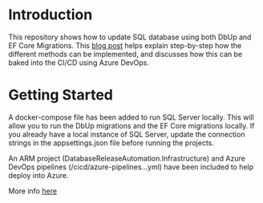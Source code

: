 # Introduction 
This repository shows how to update SQL database using both DbUp and EF Core Migrations. This [blog post](https://joeblogs.technology/2020/05/techniques-for-automating-sql-database-releases-using-azure-devops/) helps explain step-by-step how the different methods can be implemented, and discusses how this can be baked into the CI/CD using Azure DevOps. 

# Getting Started
A docker-compose file has been added to run SQL Server locally. This will allow you to run the DbUp migrations and the EF Core migrations locally. If you already have a local instance of SQL Server, update the connection strings in the appsettings.json file before running the projects.

An ARM project (DatabaseReleaseAutomation.Infrastructure) and Azure DevOps pipelines (/cicd/azure-pipelines...yml) have been included to help deploy into Azure.

More info [here](https://joeblogs.technology/2020/05/techniques-for-automating-sql-database-releases-using-azure-devops/)
